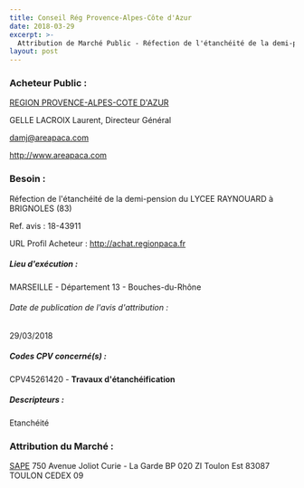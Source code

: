 ```yaml
---
title: Conseil Rég Provence-Alpes-Côte d'Azur
date: 2018-03-29
excerpt: >-
  Attribution de Marché Public - Réfection de l'étanchéité de la demi-pension du LYCEE RAYNOUARD à BRIGNOLES (83)
layout: post
---
```


### Acheteur Public : 
<a href="/acheteur-137/siren-231300021"> REGION PROVENCE-ALPES-COTE D'AZUR</a><br/>

GELLE LACROIX Laurent, Directeur Général

damj@areapaca.com


http://www.areapaca.com
### Besoin :

Réfection de l'étanchéité de la demi-pension du LYCEE RAYNOUARD à BRIGNOLES (83)

Ref. avis : 18-43911

URL Profil Acheteur : http://achat.regionpaca.fr

##### Lieu d'exécution :

MARSEILLE - Département 13 - Bouches-du-Rhône

###### Date de publication de l'avis d'attribution : 
29/03/2018

##### Codes CPV concerné(s) :
CPV45261420 - **Travaux d'étanchéification** <br/>

##### Descripteurs :
Etanchéité <br/>

### Attribution du Marché :
<a href="/entreprise-573/siren-599500675"> SAPE</a>    750 Avenue Joliot Curie - La Garde BP 020 ZI Toulon Est 83087 TOULON CEDEX 09 <br/>
